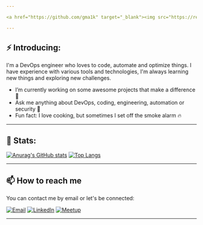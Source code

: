 ```yaml
---

<a href="https://github.com/gma1k" target="_blank"><img src="https://readme-typing-svg.demolab.com/?lines=Ghassan+Malke;DevOps+DevSecOps+SRE;Always+learning+new+things;And+exploring+new+technologies" alt="Typing SVG"></a>

---
```


## ⚡ Introducing: 
I'm a DevOps engineer who loves to code, automate and optimize things. I have experience with various tools and technologies, I'm always learning new things and exploring new challenges.
- I’m currently working on some awesome projects that make a difference 🚀 
- Ask me anything about DevOps, coding, engineering, automation or security 💬
- Fun fact: I love cooking, but sometimes I set off the smoke alarm 🔥

---

## 🚀 Stats: 
<a href="https://github.com/gma1k" target="_blank"><img src="https://github-readme-stats.vercel.app/api?username=gma1k&theme=holi" alt="Anurag's GitHub stats"></a>
<a href="https://github.com/gma1k" target="_blank"><img src="https://github-readme-stats.vercel.app/api/top-langs/?username=gma1k&layout=compact&theme=holi" alt="Top Langs"></a>

---

## 📫 How to reach me

You can contact me by email or let's be connected:

<a href="mailto:ghassan+github@malke.nl" target="_blank"><img src="https://img.shields.io/badge/Email-D14836?style=flat-square&logo=gmail&logoColor=white" alt="Email"></a>
<a href="https://www.linkedin.com/in/gmalk/" target="_blank"><img src="https://img.shields.io/badge/LinkedIn-blue?style=flat-square&logo=linkedin&labelColor=blue" alt="LinkedIn"></a>
<a href="https://www.meetup.com/members/398144352/" target="_blank"><img src="https://img.shields.io/badge/Meetup-red?style=flat-square&logo=meetup&labelColor=red" alt="Meetup"></a>

---
